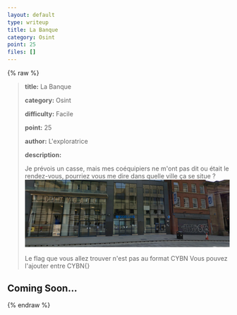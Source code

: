 ```yaml
---
layout: default
type: writeup
title: La Banque
category: Osint
point: 25
files: []
---
```


{% raw %}
> **title:** La Banque
>
> **category:** Osint
>
> **difficulty:** Facile
>
> **point:** 25
>
> **author:** L'exploratrice
>
> **description:**
>
> Je prévois un casse, mais mes coéquipiers ne m'ont pas dit ou était le rendez-vous, pourriez vous me dire dans quelle ville ça se situe ? ![la_banque.png](images/la_banque.png)
>
> Le flag que vous allez trouver n'est pas au format CYBN Vous pouvez l'ajouter entre CYBN{}

## Coming Soon...

{% endraw %}
